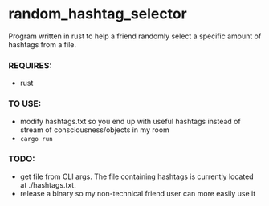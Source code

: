 # random_hashtag_selector
Program written in rust to help a friend randomly select a specific amount of hashtags from a file.

### REQUIRES:

- rust

### TO USE:

- modify hashtags.txt so you end up with useful hashtags instead of stream of consciousness/objects in my room
- `cargo run`

### TODO:

- get file from CLI args. The file containing hashtags is currently located at ./hashtags.txt.
- release a binary so my non-technical friend user can more easily use it

